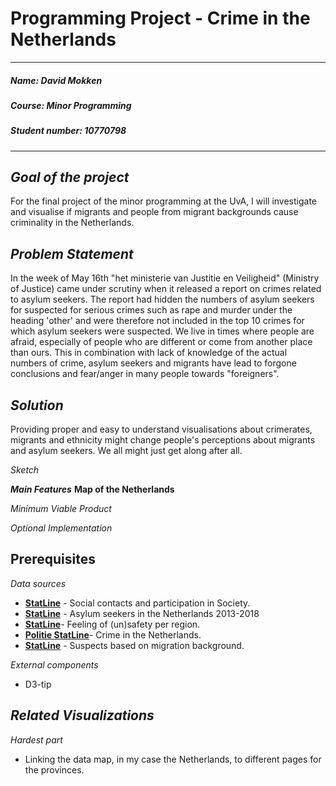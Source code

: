 # Programming Project - Crime in the Netherlands

---

##### ***Name***: David Mokken
##### ***Course***: Minor Programming
##### ***Student number***: 10770798

---

***__Goal of the project__***
---
For the final project of the minor programming at the UvA, I will investigate and visualise if migrants and people from migrant backgrounds cause criminality in the Netherlands.

***__Problem Statement__***
---
In the week of May 16th "het ministerie van Justitie en Veiligheid" (Ministry of Justice) came under scrutiny when it released a report on crimes related to asylum seekers. 
The report had hidden the numbers of asylum seekers for suspected for serious crimes such as rape and murder under the heading 'other' and were therefore not included in the top 10 crimes for which asylum seekers were suspected. 
We live in times where people are afraid, especially of people who are different or come from another place than ours.
This in combination with lack of knowledge of the actual numbers of crime, asylum seekers and migrants have lead to forgone conclusions and fear/anger in many people towards "foreigners". 

***__Solution__***
---
Providing proper and easy to understand visualisations about crimerates, migrants and ethnicity might change people's perceptions about migrants and asylum seekers. We all might just get along after all.

*Sketch*

***Main Features***
**Map of the Netherlands**





*Minimum Viable Product*

*Optional Implementation*


__Prerequisites__
---

*Data sources*
- __[StatLine](https://opendata.cbs.nl/statline/#/CBS/nl/dataset/82249NED/table?ts=1558540015099)__ - Social contacts and participation in Society.
- __[StatLine](https://opendata.cbs.nl/statline/#/CBS/nl/dataset/83102NED/table?ts=1558540301270)__ - Asylum seekers in the Netherlands 2013-2018
- __[StatLine](https://opendata.cbs.nl/statline/#/CBS/nl/dataset/81877NED/table?ts=1558540316272)__- Feeling of (un)safety per region.
- __[Politie StatLine](https://data.politie.nl/#/Politie/nl/dataset/47013NED/table?ts=1558538256717)__- Crime in the Netherlands.
- __[StatLine](https://opendata.cbs.nl/statline/#/CBS/nl/dataset/81947NED/table?ts=1558540317309)__ - Suspects based on migration background.

*External components*
- D3-tip

*Related Visualizations*
- 
*Hardest part*
- Linking the data map, in my case the Netherlands, to different pages for the provinces.
